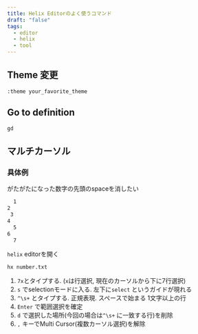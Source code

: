 ```yaml
---
title: Helix Editorのよく使うコマンド
draft: "false"
tags:
  - editor
  - helix
  - tool
---
```

## Theme 変更
`:theme your_favorite_theme`

## Go to definition
`gd`



## マルチカーソル


### 具体例
がたがたになった数字の先頭のspaceを消したい

```number.txt
  1
2
 3
4
  5
6
  7
```

`helix` editorを開く
```shell
hx number.txt
```


1. `7x`とタイプする. (`x`は行選択, 現在のカーソルから下に7行選択)
2. `s` でselectionモードに入る. 左下に`select` というガイドが現れる
3. `^\s+`  とタイプする. 正規表現. スペースで始まる 1文字以上の行
4. `Enter` で範囲選択を確定
5. `d` で選択した場所(今回の場合は`^\s+` に一致する行)を削除
6. `,` キーでMulti Cursor(複数カーソル選択)を解除





